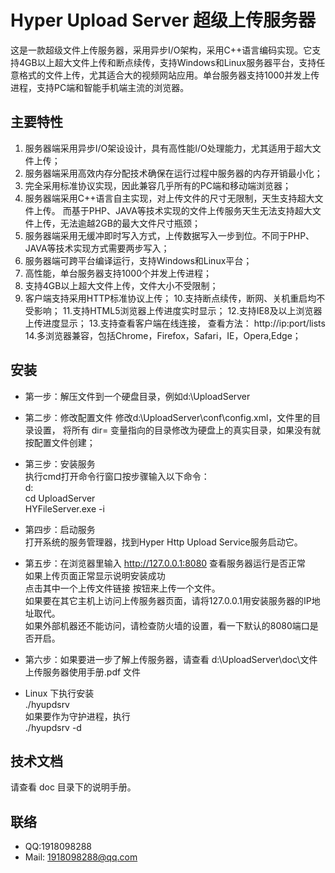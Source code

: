 # Hyper Upload Server 超级上传服务器

这是一款超级文件上传服务器，采用异步I/O架构，采用C++语言编码实现。它支持4GB以上超大文件上传和断点续传，支持Windows和Linux服务器平台，支持任意格式的文件上传，尤其适合大的视频网站应用。单台服务器支持1000并发上传进程，支持PC端和智能手机端主流的浏览器。

## 主要特性
1. 服务器端采用异步I/O架设设计，具有高性能I/O处理能力，尤其适用于超大文件上传；
2. 服务器端采用高效内存分配技术确保在运行过程中服务器的内存开销最小化；
3. 完全采用标准协议实现，因此兼容几乎所有的PC端和移动端浏览器；
4. 服务器端采用C++语言自主实现，对上传文件的尺寸无限制，天生支持超大文件上传。
   而基于PHP、JAVA等技术实现的文件上传服务天生无法支持超大文件上传，无法逾越2GB的最大文件尺寸瓶颈；
5. 服务器端采用无缓冲即时写入方式，上传数据写入一步到位。不同于PHP、JAVA等技术实现方式需要两步写入；
6. 服务器端可跨平台编译运行，支持Windows和Linux平台；
7. 高性能，单台服务器支持1000个并发上传进程；
8. 支持4GB以上超大文件上传，文件大小不受限制；
9. 客户端支持采用HTTP标准协议上传；
10.支持断点续传，断网、关机重启均不受影响；
11.支持HTML5浏览器上传进度实时显示；
12.支持IE8及以上浏览器上传进度显示；
13.支持查看客户端在线连接， 查看方法： http://ip:port/lists
14.多浏览器兼容，包括Chrome，Firefox，Safari，IE，Opera,Edge；

## 安装

- 第一步：解压文件到一个硬盘目录，例如d:\UploadServer

- 第二步：修改配置文件 
		修改d:\UploadServer\conf\config.xml，文件里的目录设置，
		将所有 dir= 变量指向的目录修改为硬盘上的真实目录，如果没有就按配置文件创建； 
        
- 第三步：安装服务 <br/>
        执行cmd打开命令行窗口按步骤输入以下命令： <br/>
        d:  <br/>
        cd UploadServer <br/>
        HYFileServer.exe -i  <br/>   
        
- 第四步：启动服务 <br/>
        打开系统的服务管理器，找到Hyper Http Upload Service服务启动它。
                
- 第五步：在浏览器里输入 http://127.0.0.1:8080 查看服务器运行是否正常 <br>
        如果上传页面正常显示说明安装成功 <br>
        点击其中一个上传文件链接 按钮来上传一个文件。 <br>
        如果要在其它主机上访问上传服务器页面，请将127.0.0.1用安装服务器的IP地址取代。 <br>
        如果外部机器还不能访问，请检查防火墙的设置，看一下默认的8080端口是否开启。 <br>
        
- 第六步：如果要进一步了解上传服务器，请查看 d:\UploadServer\doc\文件上传服务器使用手册.pdf 文件 <br>

- Linux 下执行安装  <br>
./hyupdsrv  <br>
如果要作为守护进程，执行  <br>
./hyupdsrv -d <br>

## 技术文档
请查看 doc 目录下的说明手册。

## 联络
- QQ:1918098288
- Mail: 1918098288@qq.com








